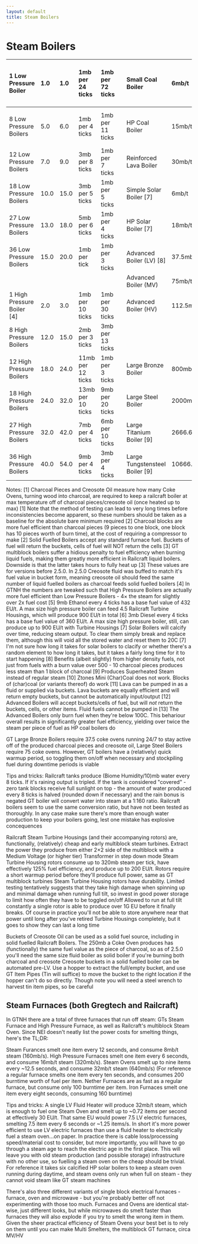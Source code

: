 ```yaml
---
layout: default
title: Steam Boilers
---
```


# Steam Boilers

| 1 Low Pressure Boiler | 1.0 | 1.0 | 1mb per 24 ticks | 1mb per 72 ticks |  | Small Coal Boiler | 6mb/t | All variants of (char)coal [10], (Bituminous) Peat | ~4 (char)coal |
|:---|:---|:---|:---|:---|:---|:---|:---|:---|:---|
| 8 Low Pressure Boilers | 5.0 | 6.0 | 1mb per 4 ticks | 1mb per 11 ticks |  | HP Coal Boiler | 15mb/t | All variants of (char)coal [10], (Bituminous) Peat | ~17.5 (char)coal |
| 12 Low Pressure Boilers | 7.0 | 9.0 | 3mb per 8 ticks | 1mb per 7 ticks |  | Reinforced Lava Boiler | 30mb/t | Lava [11] | ~7 lava buckets |
| 18 Low Pressure Boilers | 10.0 | 15.0 | 3mb per 5 ticks | 1mb per 5 ticks |  | Simple Solar Boiler [7] | 6mb/t | Sunlight |  |
| 27 Low Pressure Boilers | 13.0 | 18.0 | 5mb per 6 ticks | 1mb per 4 ticks |  | HP Solar Boiler [7] | 18mb/t | Sunlight |  |
| 36 Low Pressure Boilers | 15.0 | 20.0 | 1mb per tick | 1mb per 3 ticks |  | Advanced Boiler (LV) [8] | 37.5mb/t | Any Furnace fuel [12] | N/A [13] |
|  |  |  |  |  |  | Advanced Boiler (MV) | 75mb/t | Any Furnace fuel [12] | N/A [13] |
| 1 High Pressure Boiler [4] | 2.0 | 3.0 | 1mb per 10 ticks | 1mb per 30 ticks |  | Advanced Boiler (HV) | 112.5mb/t | Any Furnace fuel [12] | N/A [13] |
| 8 High Pressure Boilers | 12.0 | 15.0 | 2mb per 3 ticks | 3mb per 13 ticks |  |  |  |  |  |
| 12 High Pressure Boilers | 18.0 | 24.0 | 11mb per 12 ticks | 1mb per 3 ticks |  | Large Bronze Boiler | 800mb/t |  |  |
| 18 High Pressure Boilers | 24.0 | 32.0 | 13mb per 10 ticks | 9mb per 20 ticks |  | Large Steel Boiler | 2000mb/t |  |  |
| 27 High Pressure Boilers | 32.0 | 42.0 | 7mb per 4 ticks | 6mb per 10 ticks |  | Large Titanium Boiler [9] | 2666.65mb/t |  |  |
| 36 High Pressure Boilers | 40.0 | 54.0 | 9mb per 4 ticks | 3mb per 4 ticks |  | Large Tungstensteel Boiler [9] | 10666.65mb/t |  |  |

Notes: [1] Charcoal Pieces and Creosote Oil measure how many Coke Ovens, turning wood into charcoal, are required to keep a railcraft boiler at max temperature off of charcoal pieces/creosote oil (once heated up to max) [1] Note that the method of testing can lead to very long times before inconsistencies become apparent, so these numbers should be taken as a baseline for the absolute bare minimum required [2] Charcoal blocks are more fuel efficient than charcoal pieces (9 pieces to one block, one block has 10 pieces worth of burn time), at the cost of requiring a compressor to make [2] Solid Fuelled Boilers accept any standard furnace fuel. Buckets of fuel will return the buckets, cells of fuel will NOT return the cells [3] GT multiblock boilers suffer a hidious penalty to fuel efficiency when burning liquid fuels, making them greatly more efficient in Railcraft liquid boilers. Downside is that the latter takes hours to fully heat up [3] These values are for versions before 2.5.0. In 2.5.0 Creosote fluid was buffed to match it's fuel value in bucket form, meaning creosote oil should feed the same number of liquid fuelled boilers as charcoal feeds solid fuelled boilers [4] In GTNH the numbers are tweaked such that High Pressure Boilers are actually more fuel efficient than Low Pressure Boilers - 4× the steam for slightly over 2x fuel cost [5] 9mb Ethanol every 4 ticks has a base fuel value of 432 EU/t. A max size high pressure boiler can feed 4.5 Railcraft Turbine Housings, which will produce 900 EU/t in total [6] 3mb Diesel every 4 ticks has a base fuel value of 360 EU/t. A max size high pressure boiler, still, can produce up to 900 EU/t with Turbine Housings [7] Solar Boilers will calcify over time, reducing steam output. To clear them simply break and replace them, although this will void all the stored water and reset them to 20C [7] I'm not sure how long it takes for solar boilers to clacify or whether there's a random element to how long it takes, but it takes a fairly long time for it to start happening [8] Benefits (albeit slightly) from higher density fuels, not just from fuels with a burn value over 500 - 10 charcoal pieces produces less steam than 1 block of charcoal [9] Produces Superheated Steam instead of regular steam [10] Ztones Mini (Char)Coal does not work. Blocks of (char)coal (or variants thereof) do work [11] Lava can be pumped in as a fluid or supplied via buckets. Lava buckets are equally efficient and will return empty buckets, but cannot be automatically input/output [12] Advanced Boilers will accept buckets/cells of fuel, but will *not* return the buckets, cells, or other items. Fluid fuels cannot be pumped in [13] The Advanced Boilers only burn fuel when they're below 100C. This behariour overall results in significantly greater fuel efficiency, yielding over twice the steam per piece of fuel as HP coal boilers do

GT Large Bronze Boilers require 37.5 coke ovens running 24/7 to stay active off of the produced charcoal pieces and creosote oil, Large Steel Boilers require 75 coke ovens. However, GT boilers have a (relatively) quick warmup period, so toggling them on/off when necessary and stockpiling fuel during downtime periods is viable

Tips and tricks: Railcraft tanks produce (Biome Humidity/10)mb water every 8 ticks. If it's raining output is tripled. If the tank is considered "covered" - zero tank blocks receive full sunlight on top - the amount of water produced every 8 ticks is halved (rounded down if necessary) and the rain bonus is negated GT boiler will convert water into steam at a 1:160 ratio. Railcraft boilers seem to use the same conversion ratio, but have not been tested as thoroughly. In any case make sure there's more than enough water production to keep your boilers going, lest one mistake has explosive concequences

Railcraft Steam Turbine Housings (and their accompanying rotors) are, functionally, (relatively) cheap and early multiblock steam turbines. Extract the power they produce from either 2×2 side of the multiblock with a Medium Voltage (or higher tier) Transformer in step down mode Steam Turbine Housing rotors consume up to 320mb steam per tick, have effectively 125% fuel efficiency, and produce up to 200 EU/t. Rotors require a short warmup period before they'll produce full power, same as GT multiblock turbines Steam Turbine Housing rotors have durability. Limited testing tentatively suggests that they take high damage when spinning up and minimal damage when running full tilt, so invest in good power storage to limit how often they have to be toggled on/off Allowed to run at full tilt constantly a single rotor is able to produce over 1G EU before it finally breaks. Of course in practice you'll not be able to store anywhere near that power until long after you've retired Turbine Housings completely, but it goes to show they can last a long time

Buckets of Creosote Oil can be used as a solid fuel source, including in solid fuelled Railcraft Boilers. The 250mb a Coke Oven produces has (functionally) the same fuel value as the piece of charcoal, so as of 2.5.0 you'll need the same size fluid boiler as solid boiler if you're burning both charcoal and creosote Creosote buckets in a solid fuelled boiler can be automated pre-LV. Use a hopper to extract the full/empty bucket, and use GT Item Pipes (Tin will suffice) to move the bucket to the right location if the hopper can't do so directly. Though note you will need a steel wrench to harvest tin item pipes, so be careful

## Steam Furnaces (both Gregtech and Railcraft)

In GTNH there are a total of three furnaces that run off steam: GTs Steam Furnace and High Pressure Furnace, as well as Railcraft's multiblock Steam Oven. Since NEI doesn't neatly list the power costs for smelting things, here's the TL;DR:

Steam Furances smelt one item every 12 seconds, and consume 8mb/t steam (160mb/s). High Pressure Furnaces smelt one item every 6 seconds, and consume 16mb/t steam (320mb/s). Steam Ovens smelt up to nine items every ~12.5 seconds, and consume 32mb/t steam (640mb/s) (For reference a regular furnace smelts one item every ten seconds, and consumes 200 burntime worth of fuel per item. Nether Furnaces are as fast as a regular furnace, but consume only 100 burntime per item. Iron Furnaces smelt one item every eight seconds, consuming 160 burntime)

Tips and tricks: A single LV Fluid Heater will produce 32mb/t steam, which is enough to fuel one Steam Oven and smelt up to ~0.72 items per second at effectively 30 EU/t. That same EU would power 7.5 LV electric furnaces, smelting 7.5 item every 6 seconds or ~1.25 items/s. In short it's more power efficient to use LV electric furnaces than use a fluid heater to electrically fuel a steam oven...on paper. In practice there is cable loss/processing speed/material cost to consider, but more importantly, you will have to go through a steam age to reach the electric age in the first place. This will leave you with old steam production (and possible storage) infrastructure with no other use, so fuelling a steam oven on the cheap should be trivial. For reference it takes six calcified HP solar boilers to keep a steam oven running during daytime, and steam ovens only run when full on steam - they cannot void steam like GT steam machines

There's also three different variants of single block electrical furnaces - furnace, oven and microwave - but you're probably better off not experimenting with those too much. Furnaces and Ovens are identical stat-wise, just different looks, but while microwaves do smelt faster than furnaces they will also explode if you try to smelt the wrong item in them. Given the sheer practical efficiency of Steam Ovens your best bet is to rely on them until you can make Multi Smelters, the multiblock GT furnace, circa MV/HV

